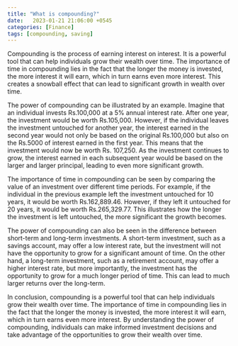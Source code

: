 ```yaml
---
title: "What is compounding?"
date:   2023-01-21 21:06:00 +0545
categories: [Finance]
tags: [compounding, saving]
---
```


Compounding is the process of earning interest on interest. It is a powerful tool that can help individuals grow their wealth over time. The importance of time in compounding lies in the fact that the longer the money is invested, the more interest it will earn, which in turn earns even more interest. This creates a snowball effect that can lead to significant growth in wealth over time.

The power of compounding can be illustrated by an example. Imagine that an individual invests Rs.100,000 at a 5% annual interest rate. After one year, the investment would be worth Rs.105,000. However, if the individual leaves the investment untouched for another year, the interest earned in the second year would not only be based on the original Rs.100,000 but also on the Rs.5000 of interest earned in the first year. This means that the investment would now be worth Rs. 107,250. As the investment continues to grow, the interest earned in each subsequent year would be based on the larger and larger principal, leading to even more significant growth.

The importance of time in compounding can be seen by comparing the value of an investment over different time periods. For example, if the individual in the previous example left the investment untouched for 10 years, it would be worth Rs.162,889.46. However, if they left it untouched for 20 years, it would be worth Rs.265,329.77. This illustrates how the longer the investment is left untouched, the more significant the growth becomes.

The power of compounding can also be seen in the difference between short-term and long-term investments. A short-term investment, such as a savings account, may offer a low interest rate, but the investment will not have the opportunity to grow for a significant amount of time. On the other hand, a long-term investment, such as a retirement account, may offer a higher interest rate, but more importantly, the investment has the opportunity to grow for a much longer period of time. This can lead to much larger returns over the long-term.

In conclusion, compounding is a powerful tool that can help individuals grow their wealth over time. The importance of time in compounding lies in the fact that the longer the money is invested, the more interest it will earn, which in turn earns even more interest. By understanding the power of compounding, individuals can make informed investment decisions and take advantage of the opportunities to grow their wealth over time.
